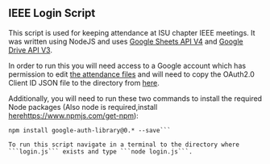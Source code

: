 ## IEEE Login Script

This script is used for keeping attendance at ISU chapter IEEE meetings. 
It was written using NodeJS and uses [Google Sheets API V4](https://developers.google.com/sheets/api/reference/rest/) and [Google Drive API V3](https://developers.google.com/drive/v3/reference/). 

In order to run this you will need access to a Google account which has permission to edit 
[the attendance files](https://drive.google.com/drive/u/1/folders/0B2RZchU2dvreZXd0SkpOOC16Slk) and will need to copy the OAuth2.0 Client ID JSON file to the directory from [here](https://console.developers.google.com/apis/credentials?project=silken-apex-192523).

Additionally, you will need to run these two commands to install the required Node packages (Also node is required,install [here]()https://www.npmjs.com/get-npm):

```npm install googleapis --save
npm install google-auth-library@0.* --save```

To run this script navigate in a terminal to the directory where ```login.js``` exists and type ```node login.js```.

